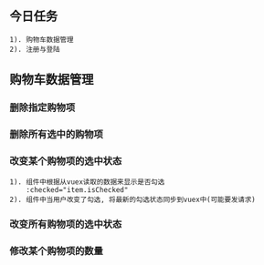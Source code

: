 ## 今日任务
    1). 购物车数据管理
    2). 注册与登陆

## 购物车数据管理

### 删除指定购物项

### 删除所有选中的购物项

### 改变某个购物项的选中状态
    1). 组件中根据从vuex读取的数据来显示是否勾选
        :checked="item.isChecked"
    2). 组件中当用户改变了勾选, 将最新的勾选状态同步到vuex中(可能要发请求)

### 改变所有购物项的选中状态

### 修改某个购物项的数量